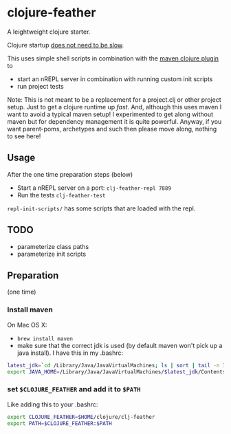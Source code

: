# clojure-feather

A leightweight clojure starter.

Clojure startup
[does not need to be slow](http://swannodette.github.io/2014/12/22/waitin/).

This uses simple shell scripts in combination with the
[maven clojure plugin](https://github.com/talios/clojure-maven-plugin) to

- start an nREPL server in combination with running custom init scripts
- run project tests

Note: This is not meant to be a replacement for a project.clj or other project
setup. Just to get a clojure runtime up *fast*. And, although this uses maven I want
to avoid a typical maven setup! I experimented to get along without maven but
for dependency management it is quite powerful. Anyway, if you want parent-poms,
archetypes and such then please move along, nothing to see here!

## Usage

After the one time  preparation steps (below)

- Start a nREPL server on a port: `clj-feather-repl 7889`
- Run the tests `clj-feather-test`

`repl-init-scripts/` has some scripts that are loaded with the repl.

## TODO

- parameterize class paths
- parameterize init scripts

## Preparation

(one time)

### Install maven

On Mac OS X:

- `brew install maven`
- make sure that the correct jdk is used (by default maven won't pick up a java install). I have this in my .bashrc:

```sh
latest_jdk=`cd /Library/Java/JavaVirtualMachines; ls | sort | tail -n 1`
export JAVA_HOME=/Library/Java/JavaVirtualMachines/$latest_jdk/Contents/Home
```

### set `$CLOJURE_FEATHER` and add it to `$PATH`

Like adding this to your .bashrc:

```sh
export CLOJURE_FEATHER=$HOME/clojure/clj-feather
export PATH=$CLOJURE_FEATHER:$PATH
```
